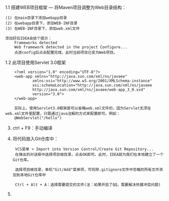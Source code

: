 1.1 搭建WEB项目框架 — 将Maven项目调整为Web目录结构：

    (1) 在main目录下添加webapp目录
    (2) 在webapp目录下，添加WEB-INF目录
    (3) 在WEB-INF目录下，添加web.xml文件

    添加好后IDEA会给个提示：
        Frameworks detected
        Web framework detected in the project Configure...
        点进config后点击配置完成，此时当前项目已变为Web项目。
    
1.2 此项目使用Servlet 3.0框架

        <?xml version="1.0" encoding="UTF-8"?>
        <web-app xmlns="http://java.sun.com/xml/ns/javaee"
                xmlns:xsi="http://www.w3.org/2001/XMLSchema-instance"
                xsi:schemaLocation="http://java.sun.com/xml/ns/javaee
                http://java.sun.com/xml/ns/javaee/web-app_3_0.xsd"
                version="3.0">
        </web-app>
        
        实际上，使用Servlet3.0框架是可以省略web.xml文件的，因为Servlet无须在web.xml文件里配置，只需通过java注解的方式来配置即可。例如：
        @WebServlet("/hello")
        
3. ctrl + F9：手动编译

4. 将代码放入Git仓库中：
    
        VCS菜单 > Import into Version Control/Create Git Repository...
        在弹出的对话框中选择项目根目录，点击OK即可。此时，IDEA就为我们在本地建立了一个Git仓库。
        
        选择项目根目录，单机"Git/Add"菜单项，可将除.gitignore文件中忽略的所有文件添加到本地Git仓库中
        
        Ctrl + Alt + A：选择需要提交的文件(注：如果开启了QQ，需要解决热键冲突问题)
        
5. 